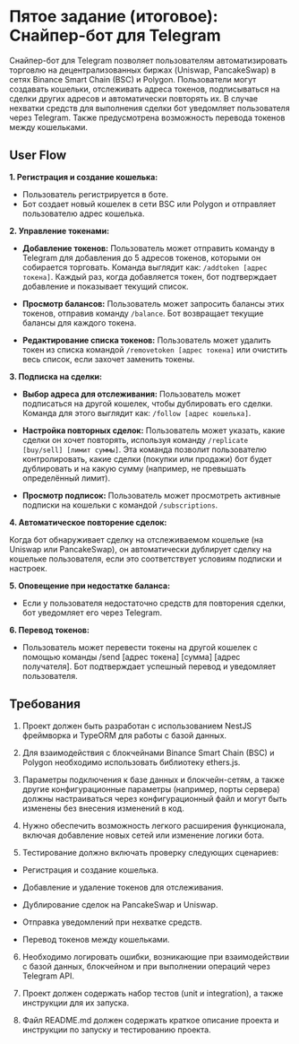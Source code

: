# Пятое задание (итоговое): Снайпер-бот для Telegram

Снайпер-бот для Telegram позволяет пользователям автоматизировать торговлю на децентрализованных биржах (Uniswap, PancakeSwap) в сетях Binance Smart Chain (BSC) и Polygon. Пользователи могут создавать кошельки, отслеживать адреса токенов, подписываться на сделки других адресов и автоматически повторять их. В случае нехватки средств для выполнения сделки бот уведомляет пользователя через Telegram. Также предусмотрена возможность перевода токенов между кошельками.

## User Flow

**1. Регистрация и создание кошелька:**

- Пользователь регистрируется в боте.
- Бот создает новый кошелек в сети BSC или Polygon и отправляет пользователю адрес кошелька.

**2. Управление токенами:**

- **Добавление токенов:** Пользователь может отправить команду в Telegram для добавления до 5 адресов токенов, которыми он собирается торговать. Команда выглядит как: `/addtoken [адрес токена]`. Каждый раз, когда добавляется токен, бот подтверждает добавление и показывает текущий список.

- **Просмотр балансов:** Пользователь может запросить балансы этих токенов, отправив команду `/balance`. Бот возвращает текущие балансы для каждого токена.

- **Редактирование списка токенов:** Пользователь может удалить токен из списка командой `/removetoken [адрес токена]` или очистить весь список, если захочет заменить токены.

**3. Подписка на сделки:**

- **Выбор адреса для отслеживания:** Пользователь может подписаться на другой кошелек, чтобы дублировать его сделки. Команда для этого выглядит как: `/follow [адрес кошелька]`.

- **Настройка повторных сделок:** Пользователь может указать, какие сделки он хочет повторять, используя команду `/replicate [buy/sell] [лимит суммы]`. Эта команда позволит пользователю контролировать, какие сделки (покупки или продажи) бот будет дублировать и на какую сумму (например, не превышать определённый лимит).

- **Просмотр подписок:** Пользователь может просмотреть активные подписки на кошельки с командой `/subscriptions`.

**4. Автоматическое повторение сделок:**

Когда бот обнаруживает сделку на отслеживаемом кошельке (на Uniswap или PancakeSwap), он автоматически дублирует сделку на кошельке пользователя, если это соответствует условиям подписки и настроек.

**5. Оповещение при недостатке баланса:**

- Если у пользователя недостаточно средств для повторения сделки, бот уведомляет его через Telegram.

**6. Перевод токенов:**

- Пользователь может перевести токены на другой кошелек с помощью команды /send [адрес токена] [сумма] [адрес получателя]. Бот подтверждает успешный перевод и уведомляет пользователя.


## Требования

1. Проект должен быть разработан с использованием NestJS фреймворка и TypeORM для работы с базой данных.

2. Для взаимодействия с блокчейнами Binance Smart Chain (BSC) и Polygon необходимо использовать библиотеку ethers.js.

3. Параметры подключения к базе данных и блокчейн-сетям, а также другие конфигурационные параметры (например, порты сервера) должны настраиваться через конфигурационный файл и могут быть изменены без внесения изменений в код.

4. Нужно обеспечить возможность легкого расширения функционала, включая добавление новых сетей или изменение логики бота.

5. Тестирование должно включать проверку следующих сценариев:

- Регистрация и создание кошелька.

- Добавление и удаление токенов для отслеживания.

- Дублирование сделок на PancakeSwap и Uniswap.

- Отправка уведомлений при нехватке средств.

- Перевод токенов между кошельками.

6. Необходимо логировать ошибки, возникающие при взаимодействии с базой данных, блокчейном и при выполнении операций через Telegram API.

7. Проект должен содержать набор тестов (unit и integration), а также инструкции для их запуска.

8. Файл README.md должен содержать краткое описание проекта и инструкции по запуску и тестированию проекта.
